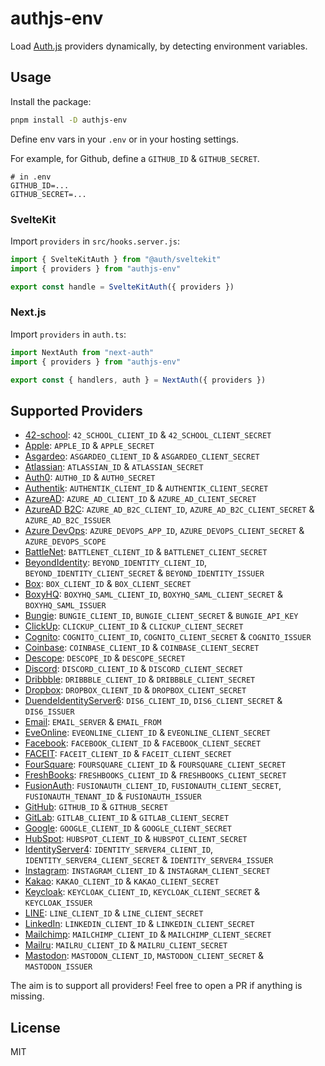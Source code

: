 # authjs-env

Load [Auth.js](https://authjs.dev) providers dynamically, by detecting environment variables.

## Usage

Install the package:

```sh
pnpm install -D authjs-env
```

Define env vars in your `.env` or in your hosting settings.

For example, for Github, define a `GITHUB_ID` & `GITHUB_SECRET`.

```
# in .env
GITHUB_ID=...
GITHUB_SECRET=...
```

### SvelteKit

Import `providers` in `src/hooks.server.js`:

```javascript
import { SvelteKitAuth } from "@auth/sveltekit"
import { providers } from "authjs-env"

export const handle = SvelteKitAuth({ providers })
```

### Next.js

Import `providers` in `auth.ts`:

```javascript
import NextAuth from "next-auth"
import { providers } from "authjs-env"

export const { handlers, auth } = NextAuth({ providers })
```

## Supported Providers

- [42-school](https://authjs.dev/reference/core/providers/42-school): `42_SCHOOL_CLIENT_ID` & `42_SCHOOL_CLIENT_SECRET`
- [Apple](https://authjs.dev/reference/core/providers/apple): `APPLE_ID` & `APPLE_SECRET`
- [Asgardeo](https://authjs.dev/reference/core/providers/asgardeo): `ASGARDEO_CLIENT_ID` & `ASGARDEO_CLIENT_SECRET`
- [Atlassian](https://authjs.dev/reference/core/providers/atlassian): `ATLASSIAN_ID` & `ATLASSIAN_SECRET`
- [Auth0](https://authjs.dev/reference/core/providers/auth0): `AUTH0_ID` & `AUTH0_SECRET`
- [Authentik](https://authjs.dev/reference/core/providers/authentik): `AUTHENTIK_CLIENT_ID` & `AUTHENTIK_CLIENT_SECRET`
- [AzureAD](https://authjs.dev/reference/core/providers/azure-ad): `AZURE_AD_CLIENT_ID` & `AZURE_AD_CLIENT_SECRET`
- [AzureAD B2C](https://authjs.dev/reference/core/providers/azure-ad-b2c): `AZURE_AD_B2C_CLIENT_ID`, `AZURE_AD_B2C_CLIENT_SECRET` & `AZURE_AD_B2C_ISSUER`
- [Azure DevOps](https://authjs.dev/reference/core/providers/azure-devops): `AZURE_DEVOPS_APP_ID`, `AZURE_DEVOPS_CLIENT_SECRET` & `AZURE_DEVOPS_SCOPE`
- [BattleNet](https://authjs.dev/reference/core/providers/battlenet): `BATTLENET_CLIENT_ID` & `BATTLENET_CLIENT_SECRET`
- [BeyondIdentity](https://authjs.dev/reference/core/providers/beyondidentity): `BEYOND_IDENTITY_CLIENT_ID`, `BEYOND_IDENTITY_CLIENT_SECRET` & `BEYOND_IDENTITY_ISSUER`
- [Box](https://authjs.dev/reference/core/providers/box): `BOX_CLIENT_ID` & `BOX_CLIENT_SECRET`
- [BoxyHQ](https://authjs.dev/reference/core/providers/boxyhq-saml): `BOXYHQ_SAML_CLIENT_ID`, `BOXYHQ_SAML_CLIENT_SECRET` & `BOXYHQ_SAML_ISSUER`
- [Bungie](https://authjs.dev/reference/core/providers/bungie): `BUNGIE_CLIENT_ID`, `BUNGIE_CLIENT_SECRET` & `BUNGIE_API_KEY`
- [ClickUp](https://authjs.dev/reference/core/providers/click-up): `CLICKUP_CLIENT_ID` & `CLICKUP_CLIENT_SECRET`
- [Cognito](https://authjs.dev/reference/core/providers/cognito): `COGNITO_CLIENT_ID`, `COGNITO_CLIENT_SECRET` & `COGNITO_ISSUER`
- [Coinbase](https://authjs.dev/reference/core/providers/coinbase): `COINBASE_CLIENT_ID` & `COINBASE_CLIENT_SECRET`
- [Descope](https://authjs.dev/reference/core/providers/descope): `DESCOPE_ID` & `DESCOPE_SECRET`
- [Discord](https://authjs.dev/reference/core/providers/discord): `DISCORD_CLIENT_ID` & `DISCORD_CLIENT_SECRET`
- [Dribbble](https://authjs.dev/reference/core/providers/dribbble): `DRIBBBLE_CLIENT_ID` & `DRIBBBLE_CLIENT_SECRET`
- [Dropbox](https://authjs.dev/reference/core/providers/dropbox): `DROPBOX_CLIENT_ID` & `DROPBOX_CLIENT_SECRET`
- [DuendeIdentityServer6](https://authjs.dev/reference/core/providers/duende-identity-server6): `DIS6_CLIENT_ID`, `DIS6_CLIENT_SECRET` & `DIS6_ISSUER`
- [Email](https://authjs.dev/reference/core/providers/email): `EMAIL_SERVER` & `EMAIL_FROM`
- [EveOnline](https://authjs.dev/reference/core/providers/eveonline): `EVEONLINE_CLIENT_ID` & `EVEONLINE_CLIENT_SECRET`
- [Facebook](https://authjs.dev/reference/core/providers/facebook): `FACEBOOK_CLIENT_ID` & `FACEBOOK_CLIENT_SECRET`
- [FACEIT](https://authjs.dev/reference/core/providers/faceit): `FACEIT_CLIENT_ID` & `FACEIT_CLIENT_SECRET`
- [FourSquare](https://authjs.dev/reference/core/providers/foursquare): `FOURSQUARE_CLIENT_ID` & `FOURSQUARE_CLIENT_SECRET`
- [FreshBooks](https://authjs.dev/reference/core/providers/freshbooks): `FRESHBOOKS_CLIENT_ID` & `FRESHBOOKS_CLIENT_SECRET`
- [FusionAuth](https://authjs.dev/reference/core/providers/fusionauth): `FUSIONAUTH_CLIENT_ID`, `FUSIONAUTH_CLIENT_SECRET`, `FUSIONAUTH_TENANT_ID` & `FUSIONAUTH_ISSUER`
- [GitHub](https://authjs.dev/reference/core/providers/github): `GITHUB_ID` & `GITHUB_SECRET`
- [GitLab](https://authjs.dev/reference/core/providers/gitlab): `GITLAB_CLIENT_ID` & `GITLAB_CLIENT_SECRET`
- [Google](https://authjs.dev/reference/core/providers/google): `GOOGLE_CLIENT_ID` & `GOOGLE_CLIENT_SECRET`
- [HubSpot](https://authjs.dev/reference/core/providers/hubspot): `HUBSPOT_CLIENT_ID` & `HUBSPOT_CLIENT_SECRET`
- [IdentityServer4](https://authjs.dev/reference/core/providers/identity-server4): `IDENTITY_SERVER4_CLIENT_ID`, `IDENTITY_SERVER4_CLIENT_SECRET` & `IDENTITY_SERVER4_ISSUER`
- [Instagram](https://authjs.dev/reference/core/providers/instagram): `INSTAGRAM_CLIENT_ID` & `INSTAGRAM_CLIENT_SECRET`
- [Kakao](https://authjs.dev/reference/core/providers/kakao): `KAKAO_CLIENT_ID` & `KAKAO_CLIENT_SECRET`
- [Keycloak](https://authjs.dev/reference/core/providers/keycloak): `KEYCLOAK_CLIENT_ID`, `KEYCLOAK_CLIENT_SECRET` & `KEYCLOAK_ISSUER`
- [LINE](https://authjs.dev/reference/core/providers/line): `LINE_CLIENT_ID` & `LINE_CLIENT_SECRET`
- [LinkedIn](https://authjs.dev/reference/core/providers/linkedin): `LINKEDIN_CLIENT_ID` & `LINKEDIN_CLIENT_SECRET`
- [Mailchimp](https://authjs.dev/reference/core/providers/mailchimp): `MAILCHIMP_CLIENT_ID` & `MAILCHIMP_CLIENT_SECRET`
- [Mailru](https://authjs.dev/reference/core/providers/mailru): `MAILRU_CLIENT_ID` & `MAILRU_CLIENT_SECRET`
- [Mastodon](https://authjs.dev/reference/core/providers/mastodon): `MASTODON_CLIENT_ID`, `MASTODON_CLIENT_SECRET` & `MASTODON_ISSUER`

The aim is to support all providers! Feel free to open a PR if anything is missing.

## License

MIT
